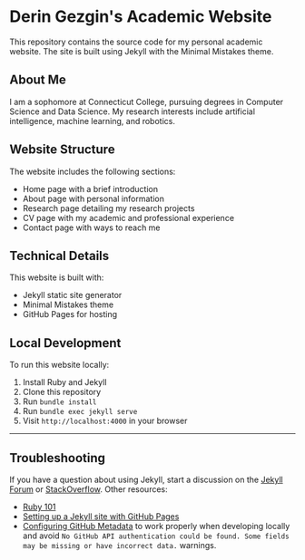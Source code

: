 # Derin Gezgin's Academic Website

This repository contains the source code for my personal academic website. The site is built using Jekyll with the Minimal Mistakes theme.

## About Me

I am a sophomore at Connecticut College, pursuing degrees in Computer Science and Data Science. My research interests include artificial intelligence, machine learning, and robotics.

## Website Structure

The website includes the following sections:
- Home page with a brief introduction
- About page with personal information
- Research page detailing my research projects
- CV page with my academic and professional experience
- Contact page with ways to reach me

## Technical Details

This website is built with:
- Jekyll static site generator
- Minimal Mistakes theme
- GitHub Pages for hosting

## Local Development

To run this website locally:

1. Install Ruby and Jekyll
2. Clone this repository
3. Run `bundle install`
4. Run `bundle exec jekyll serve`
5. Visit `http://localhost:4000` in your browser

---

## Troubleshooting

If you have a question about using Jekyll, start a discussion on the [Jekyll Forum](https://talk.jekyllrb.com/) or [StackOverflow](https://stackoverflow.com/questions/tagged/jekyll). Other resources:

- [Ruby 101](https://jekyllrb.com/docs/ruby-101/)
- [Setting up a Jekyll site with GitHub Pages](https://jekyllrb.com/docs/github-pages/)
- [Configuring GitHub Metadata](https://github.com/jekyll/github-metadata/blob/master/docs/configuration.md#configuration) to work properly when developing locally and avoid `No GitHub API authentication could be found. Some fields may be missing or have incorrect data.` warnings.
